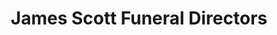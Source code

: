 ---
title: "James Scott Funeral Directors"
url: /edinburgh/james-scott-funeral-directors/
shop: Bestattungen
---